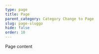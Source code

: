 ```yaml
---
type: page
title: Page
parent_category: Category Change to Page
slug: page-sluggo
hide: false
order: 10
---
```

Page content

